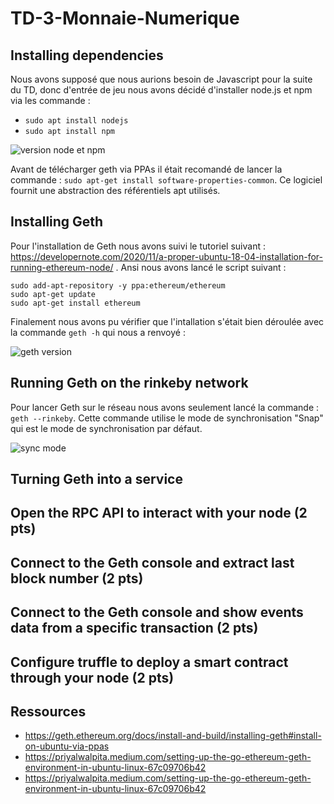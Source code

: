 # TD-3-Monnaie-Numerique

## Installing dependencies

Nous avons supposé que nous aurions besoin de Javascript pour la suite du TD, donc d'entrée de jeu nous avons décidé d'installer node.js et npm via les commande :
* `sudo apt install nodejs`
* `sudo apt install npm`

![version node et npm](https://user-images.githubusercontent.com/62909821/135616740-6606814c-a453-47ee-810e-2b1927c096a7.PNG)


Avant de télécharger geth via PPAs il était recomandé de lancer la commande : `sudo apt-get install software-properties-common`. Ce logiciel fournit une abstraction des référentiels apt utilisés.

## Installing Geth 

Pour l'installation de Geth nous avons suivi le tutoriel suivant : https://developernote.com/2020/11/a-proper-ubuntu-18-04-installation-for-running-ethereum-node/ .
Ansi nous avons lancé le script suivant :

```shell
sudo add-apt-repository -y ppa:ethereum/ethereum
sudo apt-get update
sudo apt-get install ethereum
```

Finalement nous avons pu vérifier que l'intallation s'était bien déroulée avec la commande `geth -h` qui nous a renvoyé :

![geth version](https://user-images.githubusercontent.com/62909821/135616717-c7e50aff-9ec2-4cb2-8be8-a8c562a345a2.PNG)

## Running Geth on the rinkeby network

Pour lancer Geth sur le réseau nous avons seulement lancé la commande : `geth --rinkeby`.
Cette commande utilise le mode de synchronisation "Snap" qui est le mode de synchronisation par défaut.

![sync mode](https://user-images.githubusercontent.com/62909821/135617574-fe56b0ae-4806-42e5-a477-1b8c5d67d6ce.PNG)


## Turning Geth into a service 

## Open the RPC API to interact with your node (2 pts)

## Connect to the Geth console and extract last block number (2 pts)

## Connect to the Geth console and show events data from a specific transaction (2 pts)

## Configure truffle to deploy a smart contract through your node (2 pts)

## Ressources

* https://geth.ethereum.org/docs/install-and-build/installing-geth#install-on-ubuntu-via-ppas
* https://priyalwalpita.medium.com/setting-up-the-go-ethereum-geth-environment-in-ubuntu-linux-67c09706b42
* https://priyalwalpita.medium.com/setting-up-the-go-ethereum-geth-environment-in-ubuntu-linux-67c09706b42


